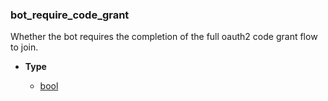### bot_require_code_grant [](https://discordpy.readthedocs.io/en/v1.7.3/api.html#discord.AppInfo.bot_require_code_grant)

Whether the bot requires the completion of the full oauth2 code grant flow to join.

- **Type**

	- [bool](https://docs.python.org/3/library/functions.html#bool "(in Python v3.9)")

